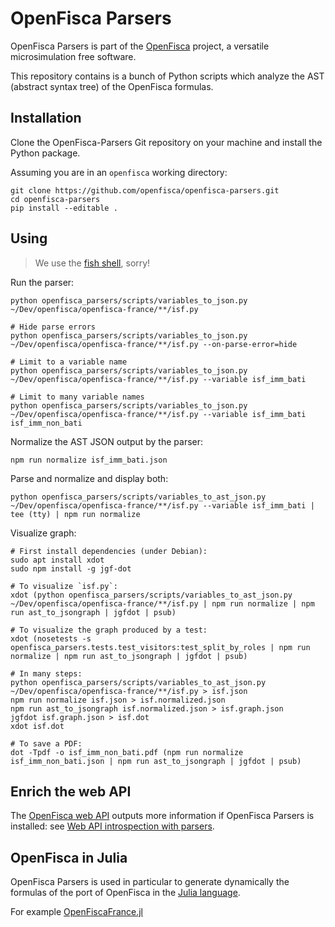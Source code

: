 # OpenFisca Parsers

OpenFisca Parsers is part of the [OpenFisca](http://www.openfisca.fr/) project,
a versatile microsimulation free software.

This repository contains is a bunch of Python scripts which analyze the AST (abstract syntax tree)
of the OpenFisca formulas.

## Installation

Clone the OpenFisca-Parsers Git repository on your machine and install the Python package.

Assuming you are in an `openfisca` working directory:

```
git clone https://github.com/openfisca/openfisca-parsers.git
cd openfisca-parsers
pip install --editable .
```

## Using

> We use the [fish shell](https://fishshell.com/), sorry!

Run the parser:

```
python openfisca_parsers/scripts/variables_to_json.py ~/Dev/openfisca/openfisca-france/**/isf.py

# Hide parse errors
python openfisca_parsers/scripts/variables_to_json.py ~/Dev/openfisca/openfisca-france/**/isf.py --on-parse-error=hide

# Limit to a variable name
python openfisca_parsers/scripts/variables_to_json.py ~/Dev/openfisca/openfisca-france/**/isf.py --variable isf_imm_bati

# Limit to many variable names
python openfisca_parsers/scripts/variables_to_json.py ~/Dev/openfisca/openfisca-france/**/isf.py --variable isf_imm_bati isf_imm_non_bati
```

Normalize the AST JSON output by the parser:

```
npm run normalize isf_imm_bati.json
```

Parse and normalize and display both:

```
python openfisca_parsers/scripts/variables_to_ast_json.py ~/Dev/openfisca/openfisca-france/**/isf.py --variable isf_imm_bati | tee (tty) | npm run normalize
```

Visualize graph:

```
# First install dependencies (under Debian):
sudo apt install xdot
sudo npm install -g jgf-dot

# To visualize `isf.py`:
xdot (python openfisca_parsers/scripts/variables_to_ast_json.py ~/Dev/openfisca/openfisca-france/**/isf.py | npm run normalize | npm run ast_to_jsongraph | jgfdot | psub)

# To visualize the graph produced by a test:
xdot (nosetests -s openfisca_parsers.tests.test_visitors:test_split_by_roles | npm run normalize | npm run ast_to_jsongraph | jgfdot | psub)

# In many steps:
python openfisca_parsers/scripts/variables_to_ast_json.py ~/Dev/openfisca/openfisca-france/**/isf.py > isf.json
npm run normalize isf.json > isf.normalized.json
npm run ast_to_jsongraph isf.normalized.json > isf.graph.json
jgfdot isf.graph.json > isf.dot
xdot isf.dot

# To save a PDF:
dot -Tpdf -o isf_imm_non_bati.pdf (npm run normalize isf_imm_non_bati.json | npm run ast_to_jsongraph | jgfdot | psub)
```

## Enrich the web API

The [OpenFisca web API](https://github.com/openfisca/openfisca-web-api) outputs more information if OpenFisca Parsers
is installed: see
[Web API introspection with parsers](https://github.com/openfisca/openfisca-web-api#introspection-with-parsers).

## OpenFisca in Julia

OpenFisca Parsers is used in particular to generate dynamically the formulas of the port of OpenFisca
in the [Julia language](http://julialang.org/).

For example [OpenFiscaFrance.jl](https://github.com/openfisca/OpenFiscaFrance.jl)
